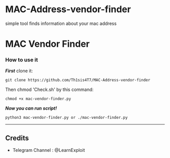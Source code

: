 # MAC-Address-vendor-finder
simple tool finds information about your mac address
# MAC Vendor Finder
### How to use it
***First*** clone it:
```term
git clone https://github.com/Th1sis4T7/MAC-Address-vendor-finder
```
Then chmod 'Check.sh' by this command:
```term
chmod +x mac-vendor-finder.py
```
***Now you can run script!***
```term
python3 mac-vendor-finder.py or ./mac-vendor-finder.py
```
---
## Credits
* Telegram Channel : @LearnExploit
